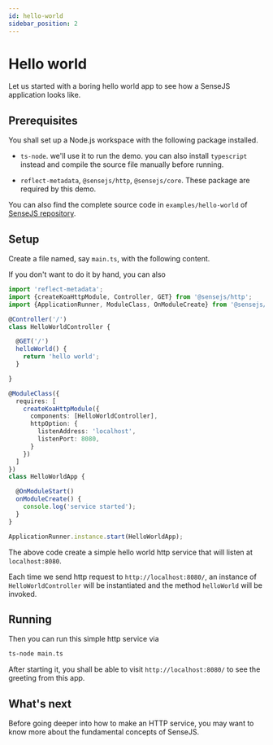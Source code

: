 ```yaml
---
id: hello-world
sidebar_position: 2
---
```

# Hello world

Let us started with a boring hello world app to see how a SenseJS application looks like.

## Prerequisites

You shall set up a Node.js workspace with the following package installed.

- `ts-node`. we'll use it to run the demo. you can also install `typescript` instead and compile the source file
  manually before running.

- `reflect-metadata`, `@sensejs/http`, `@sensejs/core`. These package are required by this demo.

You can also find the complete source code in `examples/hello-world` of [SenseJS repository].

## Setup

Create a file named, say `main.ts`, with the following content.

If you don't want to do it by hand, you can also

```typescript
import 'reflect-metadata';
import {createKoaHttpModule, Controller, GET} from '@sensejs/http';
import {ApplicationRunner, ModuleClass, OnModuleCreate} from '@sensejs/core';

@Controller('/')
class HelloWorldController {

  @GET('/')
  helloWorld() {
    return 'hello world';
  }

}

@ModuleClass({
  requires: [
    createKoaHttpModule({
      components: [HelloWorldController],
      httpOption: {
        listenAddress: 'localhost',
        listenPort: 8080,
      }
    })
  ]
})
class HelloWorldApp {

  @OnModuleStart()
  onModuleCreate() {
    console.log('service started');
  }
}

ApplicationRunner.instance.start(HelloWorldApp);
```

The above code create a simple hello world http service that will listen at `localhost:8080`.

Each time we send http request to `http://localhost:8080/`, an instance of `HelloWorldController` will be instantiated
and the method `helloWorld` will be invoked.

## Running

Then you can run this simple http service via

```bash
ts-node main.ts
```

After starting it, you shall be able to visit `http://localhost:8080/` to see the greeting from this app.

## What's next

Before going deeper into how to make an HTTP service, you may want to know more about the fundamental concepts
of SenseJS.






[SenseJS repository]: https://github.com/sensejs/sensejs




